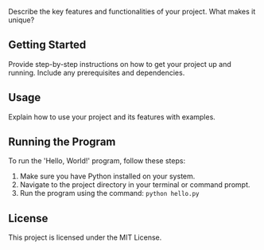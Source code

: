 
<!-- Explain the key features and functionalities of your project -->
Describe the key features and functionalities of your project. What makes it unique?

## Getting Started <a name="getting-started"></a>

<!-- Instructions on how to set up and run your project -->
Provide step-by-step instructions on how to get your project up and running. Include any prerequisites and dependencies.

## Usage <a name="usage"></a>

<!-- How to use your project and its features -->
Explain how to use your project and its features with examples.

## Running the Program <a name="running-the-program"></a>

To run the 'Hello, World!' program, follow these steps:

1.  Make sure you have Python installed on your system.
2.  Navigate to the project directory in your terminal or command prompt.
3.  Run the program using the command: `python hello.py`

## License <a name="license"></a>

<!-- Information about the license of your project -->
This project is licensed under the MIT License.
